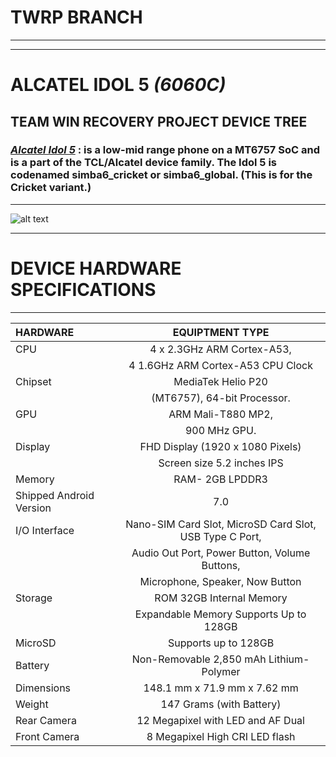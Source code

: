 # **TWRP BRANCH**
---
---

# ALCATEL IDOL 5 _*(6060C)*_
## __TEAM WIN RECOVERY PROJECT  DEVICE TREE__

### <u>*__Alcatel Idol 5__*</u> : is a low-mid range phone on a MT6757 SoC and is a part of the TCL/Alcatel device family. The Idol 5 is codenamed simba6_cricket or simba6_global. (This is for the Cricket variant.)
---

![alt text](https://cdn.slashgear.com/wp-content/uploads/2017/09/alcatel_idol_5.jpg)
___

# __DEVICE HARDWARE SPECIFICATIONS__
___

|**HARDWARE**           | **EQUIPTMENT TYPE**|
|:----------------------|:-------------------:
CPU                     | 4 x 2.3GHz ARM Cortex-A53,
|                       | 4 1.6GHz ARM Cortex-A53 CPU Clock
Chipset                 | MediaTek Helio P20 
|                       | (MT6757), 64-bit Processor.
GPU                     | ARM Mali-T880 MP2,
|                       | 900 MHz GPU.
Display                 | FHD Display (1920 x 1080 Pixels)
|                       | Screen size 5.2 inches IPS
Memory                  | RAM- 2GB LPDDR3
Shipped Android Version | 7.0
I/O Interface           | Nano-SIM Card Slot, MicroSD Card Slot, USB Type C Port, 
|                       | Audio Out Port, Power Button, Volume Buttons, 
|                       | Microphone, Speaker, Now Button
Storage                 | ROM 32GB Internal Memory
|                       | Expandable Memory Supports Up to 128GB 
MicroSD                 | Supports up to 128GB
Battery                 | Non-Removable 2,850 mAh Lithium-Polymer
Dimensions              | 148.1 mm x 71.9 mm x 7.62 mm
Weight                  | 147 Grams (with Battery)
Rear Camera             | 12 Megapixel with LED and AF Dual
Front Camera            | 8 Megapixel High CRI LED flash
